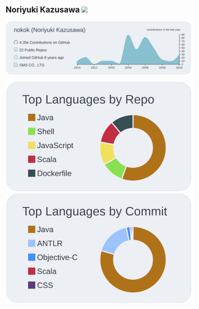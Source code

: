 ## Noriyuki Kazusawa ![](https://avatars1.githubusercontent.com/u/2344908?s=30)

[![](https://raw.githubusercontent.com/nokok/nokok/master/profile-summary-card-output/nord_bright/0-profile-details.svg)](https://github.com/vn7n24fzkq/github-profile-summary-cards)

[![](https://raw.githubusercontent.com/nokok/nokok/master/profile-summary-card-output/nord_bright/1-repos-per-language.svg)](https://github.com/vn7n24fzkq/github-profile-summary-cards) [![](https://raw.githubusercontent.com/nokok/nokok/master/profile-summary-card-output/nord_bright/2-most-commit-language.svg)](https://github.com/vn7n24fzkq/github-profile-summary-cards)
